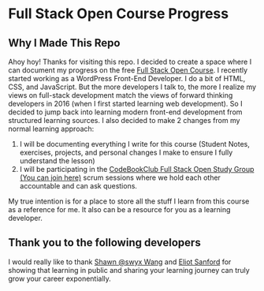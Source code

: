 # Full Stack Open Course Progress

## Why I Made This Repo

Ahoy hoy! Thanks for visiting this repo. I decided to create a space where I can document my progress on the free [Full Stack Open Course](https://fullstackopen.com/en/). I recently started working as a WordPress Front-End Developer. I do a bit of HTML, CSS, and JavaScript. But the more developers I talk to, the more I realize my views on full-stack development match the views of forward thinking developers in 2016 (when I first started learning web development). So I decided to jump back into learning modern front-end development from structured learning sources. I also decided to make 2 changes from my normal learning approach:

1. I will be documenting everything I write for this course (Student Notes, exercises, projects, and personal changes I make to ensure I fully understand the lesson)
2. I will be participating in the [CodeBookClub Full Stack Open Study Group (You can join here)](https://madisonkanna.com/codebookclub/) scrum sessions where we hold each other accountable and can ask questions.

My true intention is for a place to store all the stuff I learn from this course as a reference for me. It also can be a resource for you as a learning developer.

## Thank you to the following developers

I would really like to thank [Shawn @swyx Wang](https://www.swyx.io/) and [Eliot Sanford](https://techieeliot.com/) for showing that learning in public and sharing your learning journey can truly grow your career exponentially. 





